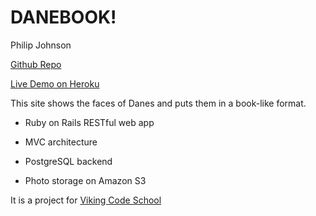 # DANEBOOK!


Philip Johnson

[Github Repo](https://github.com/philipcolejohnson/project_danebook)

[Live Demo on Heroku](https://nameless-falls-74566.herokuapp.com/)

This site shows the faces of Danes and puts them in a book-like format.

* Ruby on Rails RESTful web app

* MVC architecture

* PostgreSQL backend

* Photo storage on Amazon S3

It is a project for [Viking Code School](http://vikingcodeschool.com)
